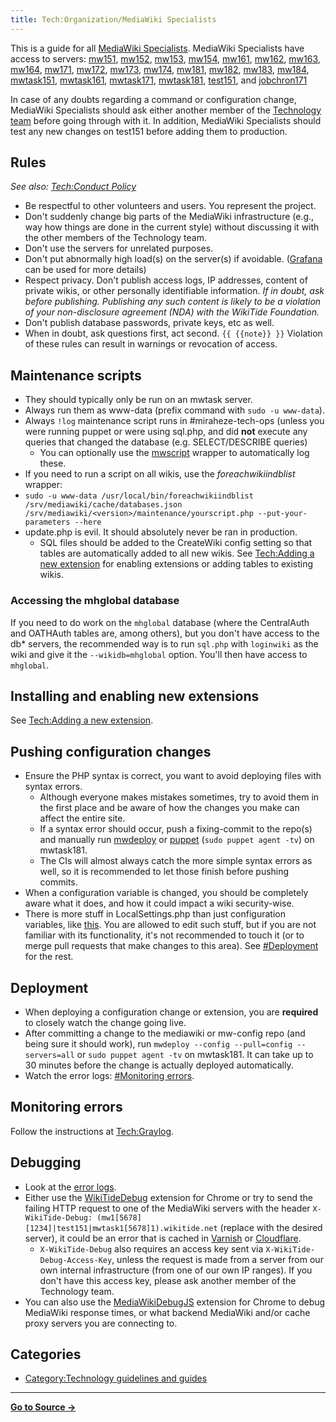 ```yaml
---
title: Tech:Organization/MediaWiki Specialists
---
```


This is a guide for all [MediaWiki Specialists](/tech-docs/techorganization#mediawiki-specialist). MediaWiki Specialists have access to servers: [mw151](/tech-docs/techmw151), [mw152](/tech-docs/techmw152), [mw153](https://meta.miraheze.org/wiki/Tech:Mw153), [mw154](https://meta.miraheze.org/wiki/Tech:Mw154), [mw161](/tech-docs/techmw161), [mw162](/tech-docs/techmw162), [mw163](https://meta.miraheze.org/wiki/Tech:Mw163), [mw164](https://meta.miraheze.org/wiki/Tech:Mw164), [mw171](/tech-docs/techmw171), [mw172](/tech-docs/techmw172), [mw173](https://meta.miraheze.org/wiki/Tech:Mw173), [mw174](https://meta.miraheze.org/wiki/Tech:Mw174), [mw181](/tech-docs/techmw181), [mw182](/tech-docs/techmw182), [mw183](https://meta.miraheze.org/wiki/Tech:Mw183), [mw184](https://meta.miraheze.org/wiki/Tech:Mw184), [mwtask151](https://meta.miraheze.org/wiki/Tech:Mwtask151), [mwtask161](https://meta.miraheze.org/wiki/Tech:Mwtask161), [mwtask171](/tech-docs/techmwtask171), [mwtask181](/tech-docs/techmwtask181), [test151](/tech-docs/techtest151), and [jobchron171](/tech-docs/techjobchron171)

In case of any doubts regarding a command or configuration change, MediaWiki Specialists should ask either another member of the [Technology team](/tech-docs/techvolunteers) before going through with it. In addition, MediaWiki Specialists should test any new changes on test151 before adding them to production.

## Rules 

   *See also: [Tech:Conduct Policy](/tech-docs/techconduct_policy)*

* Be respectful to other volunteers and users. You represent the project.
* Don't suddenly change big parts of the MediaWiki infrastructure (e.g., way how things are done in the current style) without discussing it with the other members of the Technology team.
* Don't use the servers for unrelated purposes.
* Don't put abnormally high load(s) on the server(s) if avoidable. ([Grafana](/tech-docs/techgrafana) can be used for more details)
* Respect privacy. Don't publish access logs, IP addresses, content of private wikis, or other personally identifiable information. *If in doubt, ask before publishing. Publishing any such content is likely to be a violation of your non-disclosure agreement (NDA) with the WikiTide Foundation.*
* Don't publish database passwords, private keys, etc as well.
* When in doubt, ask questions first, act second.
 `{{ {{note}} }}` Violation of these rules can result in warnings or revocation of access.

## Maintenance scripts 

* They should typically only be run on an mwtask server.
* Always run them as www-data (prefix command with `sudo -u www-data`).
* Always `!log` maintenance script runs in #miraheze-tech-ops (unless you were running puppet or were using sql.php, and did **not** execute any queries that changed the database (e.g. SELECT/DESCRIBE queries)
   * You can optionally use the [mwscript](/tech-docs/techmediawiki_appserver#mwscript) wrapper to automatically log these.
* If you need to run a script on all wikis, use the *foreachwikiindblist* wrapper:
* `sudo -u www-data /usr/local/bin/foreachwikiindblist /srv/mediawiki/cache/databases.json /srv/mediawiki/<version>/maintenance/yourscript.php --put-your-parameters --here`
* update.php is evil. It should absolutely never be ran in production.
   * SQL files should be added to the CreateWiki config setting so that tables are automatically added to all new wikis. See [Tech:Adding a new extension](/tech-docs/techadding_a_new_extension) for enabling extensions or adding tables to existing wikis.

### Accessing the mhglobal database 

If you need to do work on the `mhglobal` database (where the CentralAuth and OATHAuth tables are, among others), but you don't have access to the db* servers, the recommended way is to run `sql.php` with `loginwiki` as the wiki and give it the `--wikidb=mhglobal` option. You'll then have access to `mhglobal`.

## Installing and enabling new extensions 

See [Tech:Adding a new extension](/tech-docs/techadding_a_new_extension).

## Pushing configuration changes 

* Ensure the PHP syntax is correct, you want to avoid deploying files with syntax errors.
   * Although everyone makes mistakes sometimes, try to avoid them in the first place and be aware of how the changes you make can affect the entire site.
   * If a syntax error should occur, push a fixing-commit to the repo(s) and manually run [mwdeploy](/tech-docs/techmwdeploy) or [puppet](/tech-docs/techpuppet) (`sudo puppet agent -tv`) on mwtask181.
   * The CIs will almost always catch the more simple syntax errors as well, so it is recommended to let those finish before pushing commits.
* When a configuration variable is changed, you should be completely aware what it does, and how it could impact a wiki security-wise.
* There is more stuff in LocalSettings.php than just configuration variables, like [this](https://github.com/miraheze/mw-config/blob/d9b720ba7a19fd77d7dc7c08a9e3f640cb6c9b0f/LocalSettings.php#L2905-L3028). You are allowed to edit such stuff, but if you are not familiar with its functionality, it's not recommended to touch it (or to merge pull requests that make changes to this area).
See [#Deployment](#deployment) for the rest.

## Deployment 

* When deploying a configuration change or extension, you are **required** to closely watch the change going live.
* After committing a change to the mediawiki or mw-config repo (and being sure it should work), run `mwdeploy --config --pull=config --servers=all` or `sudo puppet agent -tv` on mwtask181. It can take up to 30 minutes before the change is actually deployed automatically.
* Watch the error logs: [#Monitoring errors](#monitoring-errors).

## Monitoring errors 

Follow the instructions at [Tech:Graylog](/tech-docs/techgraylog).

## Debugging 

* Look at the [error logs](#monitoring-errors).
* Either use the [WikiTideDebug](https://github.com/miraheze/WikiTideDebug) extension for Chrome or try to send the failing HTTP request to one of the MediaWiki servers with the header `X-WikiTide-Debug: (mw1[5678][1234]|test151|mwtask1[5678]1).wikitide.net` (replace with the desired server), it could be an error that is cached in [Varnish](/tech-docs/techvarnish) or [Cloudflare](/tech-docs/techcloudflare).
   * `X-WikiTide-Debug` also requires an access key sent via `X-WikiTide-Debug-Access-Key`, unless the request is made from a server from our own internal infrastructure (from one of our own IP ranges). If you don't have this access key, please ask another member of the Technology team.
* You can also use the [MediaWikiDebugJS](https://github.com/miraheze/MediaWikiDebugJS) extension for Chrome to debug MediaWiki response times, or what backend MediaWiki and/or cache proxy servers you are connecting to.

## Categories

* [Category:Technology guidelines and guides](https://meta.miraheze.org/wiki/Category:Technology_guidelines_and_guides)

----
**[Go to Source &rarr;](https://meta.miraheze.org/wiki/Tech:Organization/MediaWiki_Specialists)**